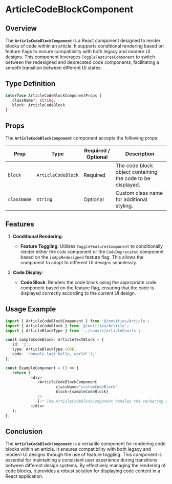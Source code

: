 # ArticleCodeBlockComponent

## Overview
The **`ArticleCodeBlockComponent`** is a React component designed to render blocks of code within an article. It supports conditional rendering based on feature flags to ensure compatibility with both legacy and modern UI designs. This component leverages `ToggleFeaturesComponent` to switch between the redesigned and deprecated code components, facilitating a smooth transition between different UI states.

## Type Definition 
```typescript
interface ArticleCodeBlockComponentProps {
   className?: string;
   block: ArticleCodeBlock
}
```

## Props
The **`ArticleCodeBlockComponent`** component accepts the following props:

| Prop       | Type      | Required / Optional | Description                                                                   |
|------------|-----------|----------------------|-------------------------------------------------------------------------------|
| `block` | `ArticleCodeBlock` | Required            | The code block object containing the code to be displayed. |
| `className` | `string`  | Optional             | Custom class name for additional styling.                                     |

## Features
1. **Conditional Rendering**:
   - **Feature Toggling**: Utilizes `ToggleFeaturesComponent` to conditionally render either the `Code` component or the `CodeDeprecated` component based on the `isAppRedesigned` feature flag.  This allows the component to adapt to different UI designs seamlessly.

2. **Code Display**:
   - **Code Block**: Renders the code block using the appropriate code component based on the feature flag, ensuring that the code is displayed correctly according to the current UI design.

## Usage Example
```typescript jsx
import { ArticleCodeBlockComponent } from '@/entities/Article';
import { ArticleCodeBlock } from '@/entities/Article';
import { ArticleBlockType } from '../consts/articleConsts';

const sampleCodeBlock: ArticleTextBlock = {
   id: '1',
   type: ArticleBlockType.CODE,
   code: `console.log('Hello, world!');`
};

const ExampleComponent = () => {
   return (
           <div>
              <ArticleCodeBlockComponent
                      className="customCodeBlock"
                      block={sampleCodeBlock}
              />
              {/* The ArticleCodeBlockComponent handles the rendering of code blocks with conditional UI states */}
           </div>
   );
};
```

## Conclusion
The **`ArticleCodeBlockComponent`** is a versatile component for rendering code blocks within an article. It ensures compatibility with both legacy and modern UI designs through the use of feature toggling. This component is essential for maintaining a consistent user experience during transitions between different design systems. 
By effectively managing the rendering of code blocks, it provides a robust solution for displaying code content in a React application.
